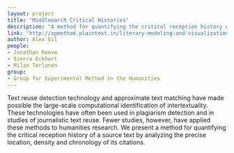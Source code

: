 ```yaml
---
layout: project
title: "Middlemarch Critical Histories"
description: "A method for quantifying the critical reception history of a source text by analyzing the precise location, density and chronology of its citations."
link: "http://xpmethod.plaintext.in/literary-modeling-and-visualization-lab/middlemarch-critical-histories.html"
author: Alex Gil
people:
- Jonathan Reeve
- Sierra Eckhart
- Milan Terlunen
group:
- Group for Experimental Method in the Humanities
---
```


Text reuse detection technology and approximate text matching have made possible the large-scale computational identification of intertextuality. These technologies have often been used in plagiarism detection and in studies of journalistic text reuse. Fewer studies, however, have applied these methods to humanities research. We present a method for quantifying the critical reception history of a source text by analyzing the precise location, density and chronology of its citations.